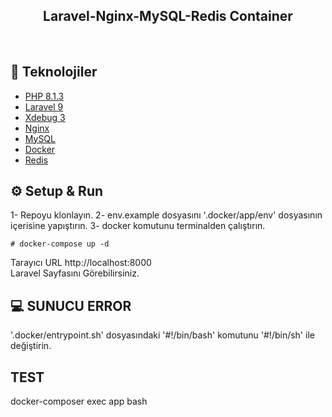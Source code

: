 <h2 align="center">
  Laravel-Nginx-MySQL-Redis Container
</h2>
<br>

## 🚀 Teknolojiler

- [PHP 8.1.3](https://php.net)
- [Laravel 9](https://php.net)
- [Xdebug 3](https://xdebug.org/)
- [Nginx](https://nginx.com/)
- [MySQL](https://mysql.com)
- [Docker](https://docker.com)
- [Redis](https://redis.io/)

## ⚙️ Setup & Run
1- Repoyu klonlayın.
2- env.example dosyasını '.docker/app/env' dosyasının içerisine yapıştırın.
3- docker komutunu terminalden çalıştırın.
```
# docker-compose up -d
```  
Tarayıcı URL http://localhost:8000  
Laravel Sayfasını Görebilirsiniz.

## 💻 SUNUCU ERROR
'.docker/entrypoint.sh' dosyasındaki '#!/bin/bash' komutunu '#!/bin/sh' ile değiştirin.



## TEST 

docker-composer exec app bash



